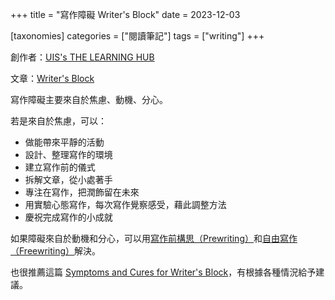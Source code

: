 +++
title = "寫作障礙 Writer's Block"
date = 2023-12-03

[taxonomies]
categories = ["閱讀筆記"]
tags = ["writing"]
+++

創作者：[UIS's THE LEARNING HUB](https://www.uis.edu/learning-hub)

文章：[Writer's Block](https://www.uis.edu/learning-hub/writing-resources/handouts/learning-hub/writers-block)

寫作障礙主要來自於焦慮、動機、分心。

若是來自於焦慮，可以：
* 做能帶來平靜的活動
* 設計、整理寫作的環境
* 建立寫作前的儀式
* 拆解文章，從小處著手
* 專注在寫作，把潤飾留在未來
* 用實驗心態寫作，每次寫作覺察感受，藉此調整方法
* 慶祝完成寫作的小成就


如果障礙來自於動機和分心，可以用[寫作前構思（Prewriting）](@/wisdom/articles/prewriting/index.md)和[自由寫作（Freewriting）](@/reading-notes/accidental-genius/index.md)解決。

也很推薦這篇 [Symptoms and Cures for Writer's Block](https://owl.purdue.edu/owl/general_writing/the_writing_process/writers_block/index.html)，有根據各種情況給予建議。


